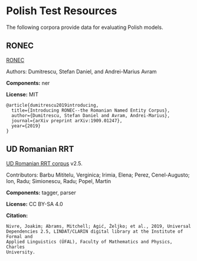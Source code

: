 # Polish Test Resources

The following corpora provide data for evaluating Polish models.

## RONEC

[RONEC](https://github.com/dumitrescustefan/ronec)

Authors: Dumitrescu, Stefan Daniel, and Andrei-Marius Avram

**Components:** ner

**License:** MIT


```
@article{dumitrescu2019introducing,
  title={Introducing RONEC--the Romanian Named Entity Corpus},
  author={Dumitrescu, Stefan Daniel and Avram, Andrei-Marius},
  journal={arXiv preprint arXiv:1909.01247},
  year={2019}
}
```

## UD Romanian RRT

[UD Romanian RRT corpus](https://github.com/UniversalDependencies/UD_Romanian-RRT) v2.5.

Contributors: Barbu Mititelu, Verginica; Irimia, Elena; Perez, Cenel-Augusto; Ion, Radu; Simionescu, Radu; Popel, Martin

**Components:** tagger, parser

**License:** CC BY-SA 4.0

**Citation:**

```
Nivre, Joakim; Abrams, Mitchell; Agić, Željko; et al., 2019, Universal
Dependencies 2.5, LINDAT/CLARIN digital library at the Institute of Formal and
Applied Linguistics (ÚFAL), Faculty of Mathematics and Physics, Charles
University.
```

